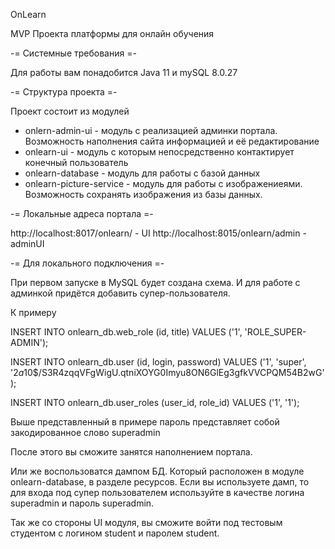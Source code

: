 OnLearn

MVP Проекта платформы для онлайн обучения

-= Системные требования =-

Для работы вам понадобится Java 11 и mySQL 8.0.27

-= Структура проекта =-

Проект состоит из модулей 
 * onlern-admin-ui - модуль с реализацией админки портала. Возможность наполнения сайта информацией и её редактирование
 * onlearn-ui - модуль с которым непосредственно контактирует конечный пользователь
 * onlearn-database - модуль для работы с базой данных
 * onlearn-picture-service - модуль для работы с изображениеями. Возможность сохранять изображения из базы данных.


-= Локальные адреса портала =-

http://localhost:8017/onlearn/  - UI
http://localhost:8015/onlearn/admin  - adminUI

-= Для локального подключения =- 

При первом запуске в MySQL будет создана схема. И для работе с админкой придётся добавить супер-пользователя.

К примеру

INSERT INTO onlearn_db.web_role (id, title) VALUES ('1', 'ROLE_SUPER-ADMIN');

INSERT INTO onlearn_db.user (id, login, password) VALUES ('1', 'super', '$2a$10$/S3R4zqqVFgWigU.qtniXOYG0Imyu8ON6GlEg3gfkVVCPQM54B2wG');

INSERT INTO onlearn_db.user_roles (user_id, role_id) VALUES ('1', '1');

Выше представленный в примере пароль представляет собой закодированное слово superadmin

После этого вы сможите занятся наполнением портала.

Или же воспользоватся дампом БД. Который расположен в модуле onlearn-database, в разделе ресурсов. Если вы используете дамп, то для входа под супер пользователем используйте в качестве логина superadmin и пароль superadmin.

Так же со стороны UI модуля, вы сможите войти под тестовым студентом с логином student и паролем student.